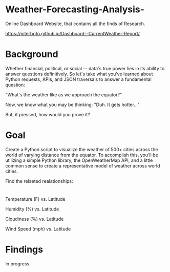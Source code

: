 # Weather-Forecasting-Analysis-


Online Dashboard Website, that contains all the finds of Research.

https://piterbrito.github.io/Dashboard--CurrentWeather-Report/


# Background

Whether financial, political, or social -- data's true power lies in its ability to answer questions definitively. So let's take what you've learned about Python requests, APIs, and JSON traversals to answer a fundamental question: 

"What's the weather like as we approach the equator?"

Now, we know what you may be thinking: "Duh. It gets hotter..."

But, if pressed, how would you prove it?

# Goal
Create a Python script to visualize the weather of 500+ cities across the world of varying distance from the equator. To accomplish this, you'll be utilizing a simple Python library, the OpenWeatherMap API, and a little common sense to create a representative model of weather across world cities.

Find the relaeted realationships:
#
Temperature (F) vs. Latitude

Humidity (%) vs. Latitude

Cloudiness (%) vs. Latitude

Wind Speed (mph) vs. Latitude

# Findings

In progress 





